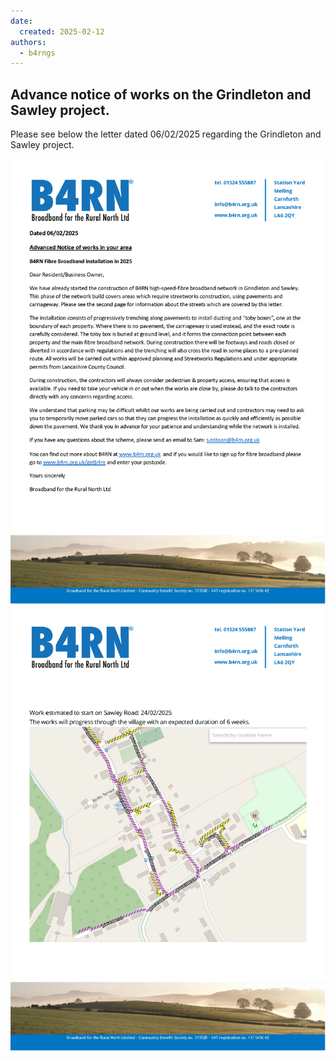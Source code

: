 ```yaml
---
date:
  created: 2025-02-12
authors:
  - b4rngs
---
```


## Advance notice of works on the Grindleton and Sawley project.

Please see below the letter dated 06/02/2025 regarding the Grindleton and Sawley project.

![image](./img/Advanced%20Notice%20Letter%20GSY%20-%20Grindleton%20Village%5B2%5D_Page_1.png)
![image](./img/Advanced%20Notice%20Letter%20GSY%20-%20Grindleton%20Village%5B2%5D_Page_2.png)
